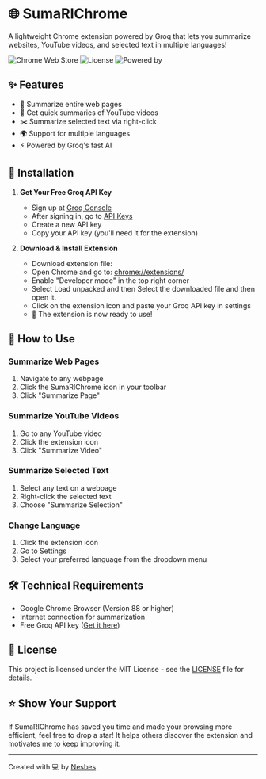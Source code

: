 # 🌐 SumaRIChrome

A lightweight Chrome extension powered by Groq that lets you summarize websites, YouTube videos, and selected text in multiple languages!

![Chrome Web Store](https://img.shields.io/badge/Platform-Chrome-brightgreen.svg)
![License](https://img.shields.io/badge/License-MIT-blue.svg)
![Powered by](https://img.shields.io/badge/Powered%20by-Groq-purple.svg)

## ✨ Features

- 📝 Summarize entire web pages
- 🎥 Get quick summaries of YouTube videos
- ✂️ Summarize selected text via right-click
- 🌍 Support for multiple languages
- ⚡ Powered by Groq's fast AI

## 🚀 Installation

1. **Get Your Free Groq API Key**
   - Sign up at [Groq Console](https://console.groq.com/sign-up)
   - After signing in, go to [API Keys](https://console.groq.com/keys)
   - Create a new API key
   - Copy your API key (you'll need it for the extension)

2. **Download & Install Extension**
   - Download extension file:
   - Open Chrome and go to: [chrome://extensions/](chrome://extensions/)
   - Enable "Developer mode" in the top right corner
   - Select Load unpacked and then Select the downloaded file and then open it.
   - Click on the extension icon and paste your Groq API key in settings
   - 🎉 The extension is now ready to use!

## 📖 How to Use

### Summarize Web Pages
1. Navigate to any webpage
2. Click the SumaRIChrome icon in your toolbar
3. Click "Summarize Page"

### Summarize YouTube Videos
1. Go to any YouTube video
2. Click the extension icon
3. Click "Summarize Video"

### Summarize Selected Text
1. Select any text on a webpage
2. Right-click the selected text
3. Choose "Summarize Selection"

### Change Language
1. Click the extension icon
2. Go to Settings
3. Select your preferred language from the dropdown menu

## 🛠️ Technical Requirements

- Google Chrome Browser (Version 88 or higher)
- Internet connection for summarization
- Free Groq API key ([Get it here](https://console.groq.com/sign-up))

## 📄 License

This project is licensed under the MIT License - see the [LICENSE](LICENSE) file for details.

## ⭐ Show Your Support

If SumaRIChrome has saved you time and made your browsing more efficient, feel free to drop a star! It helps others discover the extension and motivates me to keep improving it.

---
Created with 💻 by [Nesbes](https://github.com/Nesbes)
